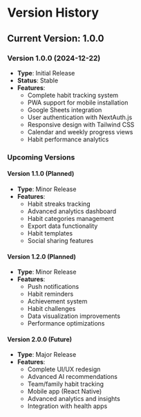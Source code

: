# Version History

## Current Version: 1.0.0

### Version 1.0.0 (2024-12-22)
- **Type**: Initial Release
- **Status**: Stable
- **Features**: 
  - Complete habit tracking system
  - PWA support for mobile installation
  - Google Sheets integration
  - User authentication with NextAuth.js
  - Responsive design with Tailwind CSS
  - Calendar and weekly progress views
  - Habit performance analytics

### Upcoming Versions

#### Version 1.1.0 (Planned)
- **Type**: Minor Release
- **Features**:
  - Habit streaks tracking
  - Advanced analytics dashboard
  - Habit categories management
  - Export data functionality
  - Habit templates
  - Social sharing features

#### Version 1.2.0 (Planned)
- **Type**: Minor Release
- **Features**:
  - Push notifications
  - Habit reminders
  - Achievement system
  - Habit challenges
  - Data visualization improvements
  - Performance optimizations

#### Version 2.0.0 (Future)
- **Type**: Major Release
- **Features**:
  - Complete UI/UX redesign
  - Advanced AI recommendations
  - Team/family habit tracking
  - Mobile app (React Native)
  - Advanced analytics and insights
  - Integration with health apps
